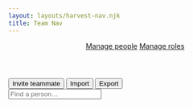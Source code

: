 ```yaml
---
layout: layouts/harvest-nav.njk
title: Team Nav
---
```


<header id="top-nav">
  <nav>
    <a href="#" class="is-active">Manage people</a>
    <a href="#">Manage roles</a>
  </nav>
</header>

<main>
  <div id="action-bar">
    <div class="flex">
      <button class="button primary">Invite teammate</button>
      <button class="button">Import</button>
      <button class="button">Export</button>
    </div>
    <input class="input" type="text" placeholder="Find a person…">
  </div>
</main>
